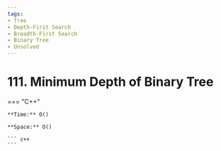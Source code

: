 ```yaml
---
tags:
- Tree
- Depth-First Search
- Breadth-First Search
- Binary Tree
- Unsolved
---
```



# 111. Minimum Depth of Binary Tree

=== "C++"

    **Time:** O()

    **Space:** O()

    ``` c++
    ```